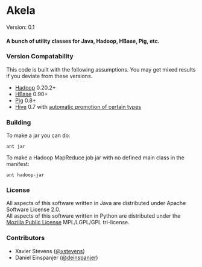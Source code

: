 # Akela #

Version: 0.1  

#### A bunch of utility classes for Java, Hadoop, HBase, Pig, etc. ####

### Version Compatability ###
This code is built with the following assumptions.  You may get mixed results if you deviate from these versions.

* [Hadoop](http://hadoop.apache.org) 0.20.2+
* [HBase](http://hbase.apache.org) 0.90+
* [Pig](http://pig.apache.org) 0.8+
* [Hive](https://github.com/xstevens/hive) 0.7 with [automatic promotion of certain types](https://github.com/xstevens/hive/commit/566ca633546e5231cf5ea20d554c1f61784f39e4)

### Building ###
To make a jar you can do:  

`ant jar`

To make a Hadoop MapReduce job jar with no defined main class in the manifest:  

`ant hadoop-jar`


### License ###
All aspects of this software written in Java are distributed under Apache Software License 2.0.  
All aspects of this software written in Python are distributed under the [Mozilla Public License](http://www.mozilla.org/MPL/) MPL/LGPL/GPL tri-license.

### Contributors ###

* Xavier Stevens ([@xstevens](http://twitter.com/xstevens))
* Daniel Einspanjer ([@deinspanjer](http://twitter/deinspanjer))